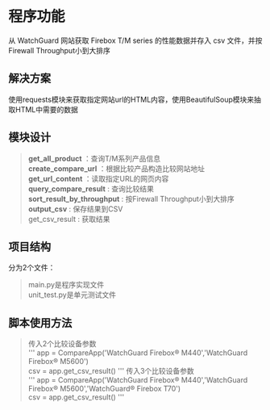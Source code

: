 程序功能
=========
从 WatchGuard 网站获取 Firebox T/M series 的性能数据并存入 csv 文件，并按Firewall Throughput小到大排序

解决方案
---------
使用requests模块来获取指定网站url的HTML内容，使用BeautifulSoup模块来抽取HTML中需要的数据

模块设计
---------
> __get_all_product__           ：查询T/M系列产品信息<br>
> __create_compare_url__        ：根据比较产品构造比较网站地址<br>
> __get_url_content__           ：读取指定URL的网页内容<br>
> __query_compare_result__      : 查询比较结果<br>
> __sort_result_by_throughput__ : 按Firewall Throughput小到大排序<br>
> __output_csv__                : 保存结果到CSV<br>
> get_csv_result                : 获取结果<br>


项目结构
---------
分为2个文件：
>main.py是程序实现文件<br>
>unit_test.py是单元测试文件

脚本使用方法
---------
>传入2个比较设备参数<br>
'''
app = CompareApp('WatchGuard Firebox® M440','WatchGuard Firebox® M5600')<br>
csv = app.get_csv_result()
'''
>传入3个比较设备参数<br>
'''
app = CompareApp('WatchGuard Firebox® M440','WatchGuard Firebox® M5600','WatchGuard® Firebox T70')<br>
csv = app.get_csv_result()
'''